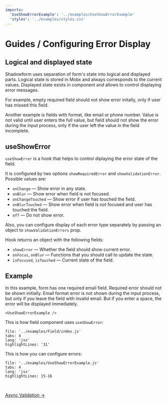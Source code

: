 ```yaml
---
imports:
  'UseShowErrorExample': '../examples/UseShowErrorExample'
  'styles': '../examples/styles.css'
---
```


# Guides / Configuring Error Display

## Logical and displayed state

Shadowform uses separation of form's state into logical and displayed parts.
Logical state is stored in Mobx and always corresponds to the current values.
Displayed state exists in component and allows to control displaying 
error messages.

For example, empty required field should not show error initally,
only if user has missed this field.

Another example is fields with format, like email or phone number.
Value is not valid until user enters the full value,
but field should not show the error during the input process,
only if the user left the value in the field incomplete.

## useShowError

`useShowError` is a hook that helps to control diplaying the error state of the field.

It is configured by two options `showRequiredError` and `showValidationError`.
Possible values are:
- `onChange` &mdash; Show error in any state.
- `onBlur` &mdash; Show error when field is not focused.
- `onChangeTouched` &mdash; Show error if user has touched the field.
- `onBlurTouched` &mdash; Show error when field is not focused and user 
  has touched the field.
- `off` &mdash; Do not show error.

Also, you can configure display of each error type separately
by passing an object to `showValidationErrors` prop.

Hook returns an object with the following fields:

- `showError` &mdash; Whether the field should show current error.
- `onFocus`, `onBlur` &mdash; Functions that you should call to update the state.
- `isFocused`, `isTouched` &mdash; Current state of the field.

## Example

In this example, form has one required email field.
Required error should not be shown initially.
Email format error is not shown during the input process,
but only if you leave the field with invalid email.
But if you enter a space, the error will be displayed immediately.

```@render
<UseShowErrorExample />
```

This is how field component uses `useShowError`:

```@source
file: '../examples/Field/index.js'
tabs: 4
lang: 'jsx'
highlightLines: '31'
```

This is how you can configure errors:

```@source
file: '../examples/UseShowErrorExample.js'
tabs: 4
lang: 'jsx'
highlightLines: 15-16
```

<br>

[Async Validation →](/guides/async-validation)
